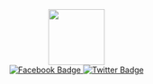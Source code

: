 <div id="header" align="center">
  <img src="https://github.com/user-attachments/assets/f48e04e1-582e-4bcb-b821-9e26b77a9b3e" width="100"/>
  
  <div id="badges">
    <a href="https://web.facebook.com/Samibanks001">
      <img src="https://img.shields.io/badge/Facebook-blue?style=for-the-badge&logo=facebook&logoColor=white" alt="Facebook Badge"/>
    </a>
    <a href="https://x.com/Samibanks01">
      <img src="https://img.shields.io/badge/Twitter-blue?style=for-the-badge&logo=twitter&logoColor=white" alt="Twitter Badge"/>
    </a>
  </div>
  
  <img src="https://komarev.com/ghpvc/?username=samibanks01&style=flat-square&color=blue" alt=""/>
</div>


